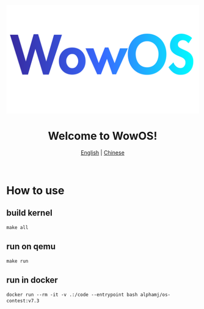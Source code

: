 <div align='center'>
<picture>
  <img alt="NexT preview" src="docs/figures/WowOS.png">
</picture>
  <h1>Welcome to WowOS!</h1>
  <div>
    <a href='#'>English</a> |
    <a href='docs/figures/Readme_ch.md'>Chinese</a>
    <!-- <div>
      <br />
      <sub>Licensed under <a href='https://creativecommons.org/licenses/by-sa/4.0'>CC BY-SA 4.0<a/>.</sub>
    </div> -->
  </div>
  <br /><br />
</div>


# How to use

## build kernel

```shell
make all
```

## run on qemu

```shell
make run
```
## run in docker

```shell
docker run --rm -it -v .:/code --entrypoint bash alphamj/os-contest:v7.3
```
